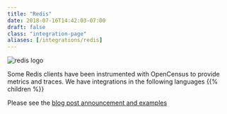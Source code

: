 ```yaml
---
title: "Redis"
date: 2018-07-16T14:42:03-07:00
draft: false
class: "integration-page"
aliases: [/integrations/redis]
---
```


![redis logo](/img/redis-logo.png)

Some Redis clients have been instrumented with OpenCensus to provide metrics and traces.
We have integrations in the following languages
{{% children %}}

Please see the [blog post announcement and examples](https://medium.com/@orijtech/redis-clients-instrumented-by-opencensus-in-java-and-go-402470d92c5c)
